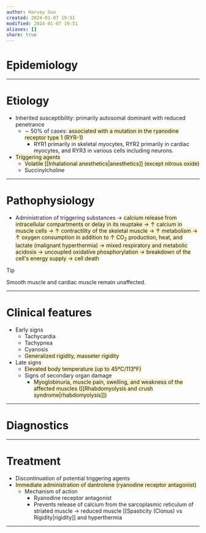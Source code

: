 ```yaml
---
author: Harvey Guo
created: 2024-01-07 19:51
modified: 2024-01-07 19:51
aliases: []
share: true
---
```

# Epidemiology


---
# Etiology
- Inherited susceptibility: primarily autosomal dominant with reduced penetrance
	- ∼ 50% of cases: <span style="background:rgba(240, 200, 0, 0.2)">associated with a mutation in the ryanodine receptor type 1 (RYR-1)</span>
		- RYR1 primarily in skeletal myocytes, RYR2 primarily in cardiac myocytes, and RYR3 in various cells including neurons.
- <span style="background:rgba(240, 200, 0, 0.2)">Triggering agents</span>
	- <span style="background:rgba(240, 200, 0, 0.2)">Volatile [[Inhalational anesthetics|anesthetics]] (except nitrous oxide)</span>
	- Succinylcholine

---
# Pathophysiology
- Administration of triggering substances → <span style="background:rgba(240, 200, 0, 0.2)">calcium release from intracellular compartments or delay in its reuptake → ↑ calcium in muscle cells → ↑ contractility of the skeletal muscle → ↑ metabolism → ↑ oxygen consumption in addition to ↑ CO<sub>2</sub> production, heat, and lactate (malignant hyperthermia) → mixed respiratory and metabolic acidosis → uncoupled oxidative phosphorylation → breakdown of the cell's energy supply → cell death</span>
>[!tip] 
>Smooth muscle and cardiac muscle remain unaffected.

---
# Clinical features
- Early signs
	- Tachycardia
	- Tachypnea
	- Cyanosis
	- <span style="background:rgba(240, 200, 0, 0.2)">Generalized rigidity, masseter rigidity </span>
- Late signs
	- <span style="background:rgba(240, 200, 0, 0.2)">Elevated body temperature (up to 45ºC/113°F)</span>
	- Signs of secondary organ damage
		- <span style="background:rgba(240, 200, 0, 0.2)">Myoglobinuria, muscle pain, swelling, and weakness of the affected muscles ([[Rhabdomyolysis and crush syndrome|rhabdomyolysis]])</span>

---
# Diagnostics


---
# Treatment
- Discontinuation of potential triggering agents 
- <span style="background:rgba(240, 200, 0, 0.2)">Immediate administration of dantrolene (ryanodine receptor antagonist)</span>
	- Mechanism of action
		- Ryanodine receptor antagonist
		- Prevents release of calcium from the sarcoplasmic reticulum of striated muscle → reduced muscle [[Spasticity (Clonus) vs Rigidity|rigidity]] and hyperthermia

---
